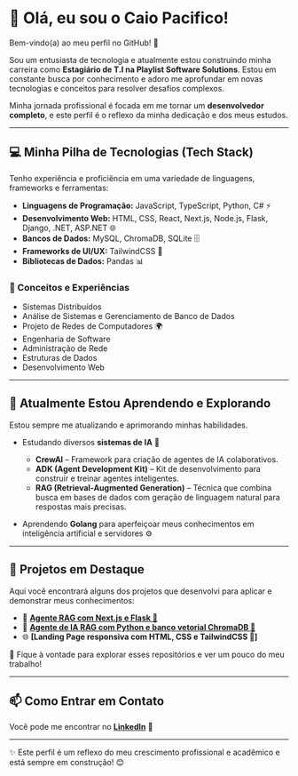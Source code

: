 # 👋 Olá, eu sou o Caio Pacifico!  

Bem-vindo(a) ao meu perfil no GitHub! 🚀  

Sou um entusiasta de tecnologia e atualmente estou construindo minha carreira como **Estagiário de T.I na Playlist Software Solutions**. Estou em constante busca por conhecimento e adoro me aprofundar em novas tecnologias e conceitos para resolver desafios complexos.  

Minha jornada profissional é focada em me tornar um **desenvolvedor completo**, e este perfil é o reflexo da minha dedicação e dos meus estudos.  

---

## 💻 Minha Pilha de Tecnologias (Tech Stack)

Tenho experiência e proficiência em uma variedade de linguagens, frameworks e ferramentas:  

- **Linguagens de Programação:** JavaScript, TypeScript, Python, C# ⚡  
- **Desenvolvimento Web:** HTML, CSS, React, Next.js, Node.js, Flask, Django, .NET, ASP.NET 🌐  
- **Bancos de Dados:** MySQL, ChromaDB, SQLite 🗄️  
- **Frameworks de UI/UX:** TailwindCSS 🎨  
- **Bibliotecas de Dados:** Pandas 📊  

### 🔎 Conceitos e Experiências  
- Sistemas Distribuídos  
- Análise de Sistemas e Gerenciamento de Banco de Dados  
- Projeto de Redes de Computadores 🌍  
- Engenharia de Software  
- Administração de Rede  
- Estruturas de Dados  
- Desenvolvimento Web  

---

## 🌱 Atualmente Estou Aprendendo e Explorando  
Estou sempre me atualizando e aprimorando minhas habilidades.  

- Estudando diversos **sistemas de IA** 🤖  
  - **CrewAI** – Framework para criação de agentes de IA colaborativos.  
  - **ADK (Agent Development Kit)** – Kit de desenvolvimento para construir e treinar agentes inteligentes.  
  - **RAG (Retrieval-Augmented Generation)** – Técnica que combina busca em bases de dados com geração de linguagem natural para respostas mais precisas.  

- Aprendendo **Golang** para aperfeiçoar meus conhecimentos em inteligência artificial e servidores ⚙️  

---

## 🚀 Projetos em Destaque  

Aqui você encontrará alguns dos projetos que desenvolvi para aplicar e demonstrar meus conhecimentos:  

- 🚀 **[Agente RAG com Next.js e Flask 🤖](https://github.com/caio-kenai/agente_rag-com-next-e-flask)**  
- 🚀 **[Agente de IA RAG com Python e banco vetorial ChromaDB 🤖](https://github.com/caio-kenai/desafio-agente_de_ia-playlist)**
- 🌐 **[Landing Page responsiva com HTML, CSS e TailwindCSS 🎨]**

📂 Fique à vontade para explorar esses repositórios e ver um pouco do meu trabalho!  

---

## 📫 Como Entrar em Contato  

Você pode me encontrar no **[LinkedIn](https://www.linkedin.com/in/caio-oliveira-pacifico-a6042b246)** 💼  

---

✨ Este perfil é um reflexo do meu crescimento profissional e acadêmico e está sempre em construção! 😊  


<!--
**caio-kenai/caio-kenai** is a ✨ _special_ ✨ repository because its `README.md` (this file) appears on your GitHub profile.

Here are some ideas to get you started:

- 🔭 I’m currently working on ...
- 🌱 I’m currently learning ...
- 👯 I’m looking to collaborate on ...
- 🤔 I’m looking for help with ...
- 💬 Ask me about ...
- 📫 How to reach me: ...
- 😄 Pronouns: ...
- ⚡ Fun fact: ...
-->
